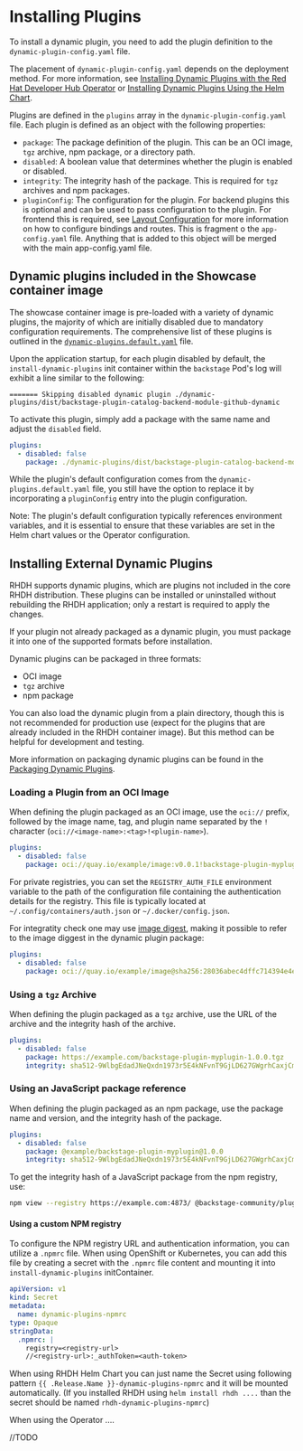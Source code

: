 # Installing Plugins

To install a dynamic plugin, you need to add the plugin definition to the `dynamic-plugin-config.yaml` file.

The placement of `dynamic-plugin-config.yaml` depends on the deployment method.
For more information, see [Installing Dynamic Plugins with the Red Hat Developer Hub Operator](https://docs.redhat.com/en/documentation/red_hat_developer_hub/1.3/html/installing_and_viewing_dynamic_plugins/proc-config-dynamic-plugins-rhdh-operator_title-plugins-rhdh-about) or [Installing Dynamic Plugins Using the Helm Chart](https://docs.redhat.com/en/documentation/red_hat_developer_hub/1.3/html/installing_and_viewing_dynamic_plugins/con-install-dynamic-plugin-helm_title-plugins-rhdh-about).

Plugins are defined in the `plugins` array in the `dynamic-plugin-config.yaml` file. Each plugin is defined as an object with the following properties:

- `package`: The package definition of the plugin. This can be an OCI image, `tgz` archive, npm package, or a directory path.
- `disabled`: A boolean value that determines whether the plugin is enabled or disabled.
- `integrity`: The integrity hash of the package. This is required for `tgz` archives and npm packages.
- `pluginConfig`: The configuration for the plugin. For backend plugins this is optional and can be used to pass configuration to the plugin. For frontend this is required, see [Layout Configuration](layoud-configuration.md) for more information on how to configure bindings and routes. This is fragment o the `app-config.yaml` file. Anything that is added to this object will be merged with the main app-config.yaml file.

## Dynamic plugins included in the Showcase container image

The showcase container image is pre-loaded with a variety of dynamic plugins, the majority of which are initially disabled due to mandatory configuration requirements. The comprehensive list of these plugins is outlined in the [`dynamic-plugins.default.yaml`](https://github.com/janus-idp/backstage-showcase/blob/main/dynamic-plugins.default.yaml) file.

Upon the application startup, for each plugin disabled by default, the `install-dynamic-plugins` init container within the `backstage` Pod's log will exhibit a line similar to the following:

```console
======= Skipping disabled dynamic plugin ./dynamic-plugins/dist/backstage-plugin-catalog-backend-module-github-dynamic
```

To activate this plugin, simply add a package with the same name and adjust the `disabled` field.

```yaml
plugins:
  - disabled: false
    package: ./dynamic-plugins/dist/backstage-plugin-catalog-backend-module-github-dynamic
```

While the plugin's default configuration comes from the `dynamic-plugins.default.yaml` file, you still have the option to replace it by incorporating a `pluginConfig` entry into the plugin configuration.

Note: The plugin's default configuration typically references environment variables, and it is essential to ensure that these variables are set in the Helm chart values or the Operator configuration.

## Installing External Dynamic Plugins

RHDH supports dynamic plugins, which are plugins not included in the core RHDH distribution. These plugins can be installed or uninstalled without rebuilding the RHDH application; only a restart is required to apply the changes.

If your plugin not already packaged as a dynamic plugin, you must package it into one of the supported formats before installation.

Dynamic plugins can be packaged in three formats:

- OCI image
- `tgz` archive
- npm package

You can also load the dynamic plugin from a plain directory, though this is not recommended for production use (expect for the plugins that are already included in the RHDH container image). But this method can be helpful for development and testing.

More information on packaging dynamic plugins can be found in the [Packaging Dynamic Plugins](packaging-dynamic-plugins.md).

### Loading a Plugin from an OCI Image

When defining the plugin packaged as an OCI image, use the `oci://` prefix, followed by the image name, tag, and plugin name separated by the `!` character (`oci://<image-name>:<tag>!<plugin-name>`).

```yaml
plugins:
  - disabled: false
    package: oci://quay.io/example/image:v0.0.1!backstage-plugin-myplugin
```

For private registries, you can set the `REGISTRY_AUTH_FILE` environment variable to the path of the configuration file containing the authentication details for the registry. This file is typically located at `~/.config/containers/auth.json` or `~/.docker/config.json`.

For integratity check one may use [image digest](https://github.com/opencontainers/image-spec/blob/main/descriptor.md#digests), making it possible to refer to the image diggest in the dynamic plugin package:

```yaml
plugins:
  - disabled: false
    package: oci://quay.io/example/image@sha256:28036abec4dffc714394e4ee433f16a59493db8017795049c831be41c02eb5dc!backstage-plugin-myplugin
```

### Using a `tgz` Archive

When defining the plugin packaged as a `tgz` archive, use the URL of the archive and the integrity hash of the archive.

```yaml
plugins:
  - disabled: false
    package: https://example.com/backstage-plugin-myplugin-1.0.0.tgz
    integrity: sha512-9WlbgEdadJNeQxdn1973r5E4kNFvnT9GjLD627GWgrhCaxjCmxqdNW08cj+Bf47mwAtZMt1Ttyo+ZhDRDj9PoA==
```

### Using an JavaScript package reference

When defining the plugin packaged as an npm package, use the package name and version, and the integrity hash of the package.

```yaml
plugins:
  - disabled: false
    package: @example/backstage-plugin-myplugin@1.0.0
    integrity: sha512-9WlbgEdadJNeQxdn1973r5E4kNFvnT9GjLD627GWgrhCaxjCmxqdNW08cj+Bf47mwAtZMt1Ttyo+ZhDRDj9PoA==
```

To get the integrity hash of a JavaScript package from the npm registry, use:

```bash
npm view --registry https://example.com:4873/ @backstage-community/plugin-todo-dynamic@0.2.40 dist.integrity
```

#### Using a custom NPM registry

To configure the NPM registry URL and authentication information, you can utilize a `.npmrc` file. When using OpenShift or Kubernetes, you can add this file by creating a secret with the `.npmrc` file content and mounting it into `install-dynamic-plugins` initContainer.

```yaml
apiVersion: v1
kind: Secret
metadata:
  name: dynamic-plugins-npmrc
type: Opaque
stringData:
  .npmrc: |
    registry=<registry-url>
    //<registry-url>:_authToken=<auth-token>
```

When using RHDH Helm Chart you can just name the Secret using following pattern `{{ .Release.Name }}-dynamic-plugins-npmrc` and it will be mounted automatically. (If you installed RHDH using `helm install rhdh ....` than the secret should be named `rhdh-dynamic-plugins-npmrc`)

When using the Operator ....

//TODO
